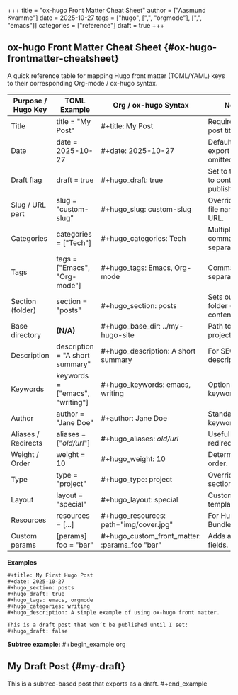 +++
title = "ox-hugo Front Matter Cheat Sheet"
author = ["Aasmund Kvamme"]
date = 2025-10-27
tags = ["hugo", [",", "orgmode"], [",", "emacs"]]
categories = ["reference"]
draft = true
+++

## ox-hugo Front Matter Cheat Sheet {#ox-hugo-frontmatter-cheatsheet}

A quick reference table for mapping Hugo front matter (TOML/YAML) keys to
their corresponding Org-mode / ox-hugo syntax.

| Purpose / Hugo Key  | TOML Example                    | Org / ox-hugo Syntax                          | Notes                                     |
|---------------------|---------------------------------|-----------------------------------------------|-------------------------------------------|
| Title               | title = "My Post"               | #+title: My Post                              | Required; sets post title.                |
| Date                | date = 2025-10-27               | #+date: 2025-10-27                            | Defaults to export time if omitted.       |
| Draft flag          | draft = true                    | #+hugo_draft: true                            | Set to true/false to control publishing.  |
| Slug / URL part     | slug = "custom-slug"            | #+hugo_slug: custom-slug                      | Overrides the file name in the URL.       |
| Categories          | categories = ["Tech"]           | #+hugo_categories: Tech                       | Multiple: comma-separated.                |
| Tags                | tags = ["Emacs", "Org-mode"]    | #+hugo_tags: Emacs, Org-mode                  | Comma-separated.                          |
| Section (folder)    | section = "posts"               | #+hugo_section: posts                         | Sets output folder (e.g. content/posts/). |
| Base directory      | **(N/A)**                       | #+hugo_base_dir: ../my-hugo-site              | Path to Hugo project root.                |
| Description         | description = "A short summary" | #+hugo_description: A short summary           | For SEO/meta description.                 |
| Keywords            | keywords = ["emacs", "writing"] | #+hugo_keywords: emacs, writing               | Optional SEO keywords.                    |
| Author              | author = "Jane Doe"             | #+author: Jane Doe                            | Standard Org keyword.                     |
| Aliases / Redirects | aliases = ["_old/url_"]         | #+hugo_aliases: _old/url_                     | Useful for redirects.                     |
| Weight / Order      | weight = 10                     | #+hugo_weight: 10                             | Determines sort order.                    |
| Type                | type = "project"                | #+hugo_type: project                          | Overrides section type.                   |
| Layout              | layout = "special"              | #+hugo_layout: special                        | Custom layout template.                   |
| Resources           | resources = [...]               | #+hugo_resources: path="img/cover.jpg"        | For Hugo Page Bundles.                    |
| Custom params       | [params] foo = "bar"            | #+hugo_custom_front_matter: :params_foo "bar" | Adds arbitrary fields.                    |

**Examples**

```text
#+title: My First Hugo Post
#+date: 2025-10-27
#+hugo_section: posts
#+hugo_draft: true
#+hugo_tags: emacs, orgmode
#+hugo_categories: writing
#+hugo_description: A simple example of using ox-hugo front matter.

This is a draft post that won’t be published until I set:
#+hugo_draft: false
```

**Subtree example:**
\#+begin_example org


## My Draft Post {#my-draft}

This is a subtree-based post that exports as a draft.
\#+end_example
